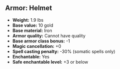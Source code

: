 ## Armor: Helmet

- **Weight:** 1.9 lbs
- **Base value:** 10 gold
- **Base material:** Iron
- **Armor quality:** Cannot have quality
- **Base armor class bonus:** -1
- **Magic cancellation:** +0
- **Spell casting penalty:** -30% (somatic spells only)
- **Enchantable:** Yes
- **Safe enchantable level:** +3 or below
